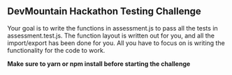 ## DevMountain Hackathon Testing Challenge 

Your goal is to write the functions in assessment.js to pass all the tests in assessment.test.js. The function layout is written out for you, and all the import/export has been done for you. All you have to focus on is writing the functionality for the code to work. 

**Make sure to yarn or npm install before starting the challenge** 

